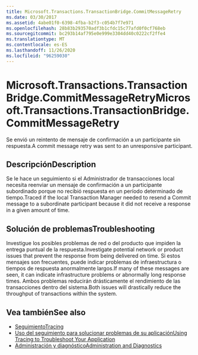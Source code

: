 ```yaml
---
title: Microsoft.Transactions.TransactionBridge.CommitMessageRetry
ms.date: 03/30/2017
ms.assetid: 4abe01f0-6398-4fba-b2f3-c054b7f7e971
ms.openlocfilehash: 28b83b293570adf3b1cfdc15c77afd0f0cf768eb
ms.sourcegitcommit: bc293b14af795e0e999e3304dd40c0222cf2ffe4
ms.translationtype: MT
ms.contentlocale: es-ES
ms.lasthandoff: 11/26/2020
ms.locfileid: "96259030"
---
```

# <a name="microsofttransactionstransactionbridgecommitmessageretry"></a><span data-ttu-id="c6762-102">Microsoft.Transactions.TransactionBridge.CommitMessageRetry</span><span class="sxs-lookup"><span data-stu-id="c6762-102">Microsoft.Transactions.TransactionBridge.CommitMessageRetry</span></span>

<span data-ttu-id="c6762-103">Se envió un reintento de mensaje de confirmación a un participante sin respuesta.</span><span class="sxs-lookup"><span data-stu-id="c6762-103">A commit message retry was sent to an unresponsive participant.</span></span>  
  
## <a name="description"></a><span data-ttu-id="c6762-104">Descripción</span><span class="sxs-lookup"><span data-stu-id="c6762-104">Description</span></span>  

 <span data-ttu-id="c6762-105">Se le hace un seguimiento si el Administrador de transacciones local necesita reenviar un mensaje de confirmación a un participante subordinado porque no recibió respuesta en un período determinado de tiempo.</span><span class="sxs-lookup"><span data-stu-id="c6762-105">Traced if the local Transaction Manager needed to resend a Commit message to a subordinate participant because it did not receive a response in a given amount of time.</span></span>  
  
## <a name="troubleshooting"></a><span data-ttu-id="c6762-106">Solución de problemas</span><span class="sxs-lookup"><span data-stu-id="c6762-106">Troubleshooting</span></span>  

 <span data-ttu-id="c6762-107">Investigue los posibles problemas de red o del producto que impiden la entrega puntual de la respuesta.</span><span class="sxs-lookup"><span data-stu-id="c6762-107">Investigate potential network or product issues that prevent the response from being delivered on time.</span></span>  <span data-ttu-id="c6762-108">Si estos mensajes son frecuentes, puede indicar problemas de infraestructura o tiempos de respuesta anormalmente largos.</span><span class="sxs-lookup"><span data-stu-id="c6762-108">If many of these messages are seen, it can indicate infrastructure problems or abnormally long response times.</span></span> <span data-ttu-id="c6762-109">Ambos problemas reducirán drásticamente el rendimiento de las transacciones dentro del sistema.</span><span class="sxs-lookup"><span data-stu-id="c6762-109">Both issues will drastically reduce the throughput of transactions within the system.</span></span>  
  
## <a name="see-also"></a><span data-ttu-id="c6762-110">Vea también</span><span class="sxs-lookup"><span data-stu-id="c6762-110">See also</span></span>

- [<span data-ttu-id="c6762-111">Seguimiento</span><span class="sxs-lookup"><span data-stu-id="c6762-111">Tracing</span></span>](index.md)
- [<span data-ttu-id="c6762-112">Uso del seguimiento para solucionar problemas de su aplicación</span><span class="sxs-lookup"><span data-stu-id="c6762-112">Using Tracing to Troubleshoot Your Application</span></span>](using-tracing-to-troubleshoot-your-application.md)
- [<span data-ttu-id="c6762-113">Administración y diagnóstico</span><span class="sxs-lookup"><span data-stu-id="c6762-113">Administration and Diagnostics</span></span>](../index.md)

